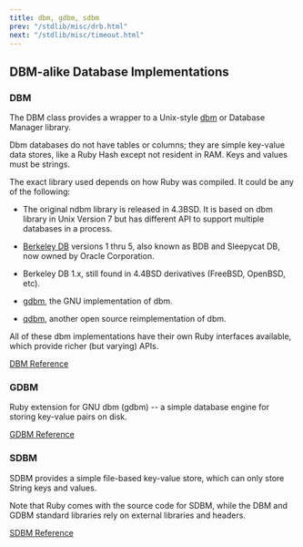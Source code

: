 ```yaml
---
title: dbm, gdbm, sdbm
prev: "/stdlib/misc/drb.html"
next: "/stdlib/misc/timeout.html"
---
```


## DBM-alike Database Implementations[](#dbm-alike-database-implementations)



### DBM[](#dbm)

The DBM class provides a wrapper to a Unix-style <a
href='http://en.wikipedia.org/wiki/Dbm' class='remote'
target='_blank'>dbm</a> or Database Manager library.

Dbm databases do not have tables or columns; they are simple key-value
data stores, like a Ruby Hash except not resident in RAM. Keys and
values must be strings.

The exact library used depends on how Ruby was compiled. It could be any
of the following:

* The original ndbm library is released in 4.3BSD. It is based on dbm
  library in Unix Version 7 but has different API to support multiple
  databases in a process.

* <a href='http://en.wikipedia.org/wiki/Berkeley_DB' class='remote'
  target='_blank'>Berkeley DB</a> versions 1 thru 5, also known as BDB
  and Sleepycat DB, now owned by Oracle Corporation.

* Berkeley DB 1.x, still found in 4.4BSD derivatives (FreeBSD, OpenBSD,
  etc).

* <a href='http://www.gnu.org/software/gdbm/' class='remote'
  target='_blank'>gdbm</a>, the GNU implementation of dbm.
* <a href='http://fallabs.com/qdbm/index.html' class='remote'
  target='_blank'>qdbm</a>, another open source reimplementation of dbm.

All of these dbm implementations have their own Ruby interfaces
available, which provide richer (but varying) APIs.

<a href='https://ruby-doc.org/stdlib-2.5.0/libdoc/dbm/rdoc/DBM.html'
class='ruby-doc remote' target='_blank'>DBM Reference</a>



### GDBM[](#gdbm)



Ruby extension for GNU dbm (gdbm) -- a simple database engine for
storing key-value pairs on disk.

<a href='https://ruby-doc.org/stdlib-2.5.0/libdoc/gdbm/rdoc/GDBM.html'
class='ruby-doc remote' target='_blank'>GDBM Reference</a>



### SDBM[](#sdbm)

SDBM provides a simple file-based key-value store, which can only store
String keys and values.

Note that Ruby comes with the source code for SDBM, while the DBM and
GDBM standard libraries rely on external libraries and headers.

<a href='https://ruby-doc.org/stdlib-2.5.0/libdoc/sdbm/rdoc/SDBM.html'
class='ruby-doc remote' target='_blank'>SDBM Reference</a>

